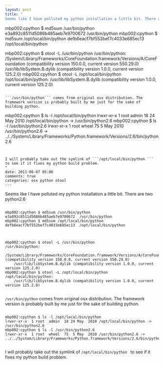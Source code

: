 ```yaml
---
layout: post
title: "
Seems like I have polluted my python installation a little bit. There are two python2.6

```

mbp002:cpython $ md5sum /usr/bin/python
e3a892c8511d5086b485aeb7e9700672  /usr/bin/python
mbp002:cpython $ md5sum /opt/local/bin/python
defb6eacf7bf552bef7c4033e685ec13  /opt/local/bin/python



mbp002:cpython $ otool -L /usr/bin/python
/usr/bin/python:
	/System/Library/Frameworks/CoreFoundation.framework/Versions/A/CoreFoundation (compatibility version 150.0.0, current version 550.29.0)
	/usr/lib/libSystem.B.dylib (compatibility version 1.0.0, current version 125.2.0)
mbp002:cpython $ otool -L /opt/local/bin/python
/opt/local/bin/python:
	/usr/lib/libSystem.B.dylib (compatibility version 1.0.0, current version 125.2.0)


```

```/usr/bin/python``` comes from original osx distribution. The framework version is probably built by me just for the sake of building python.

```

mbp002:cpython $ ls -l /opt/local/bin/python
lrwxr-xr-x  1 root  admin  18 24 May  2010 /opt/local/bin/python -> /usr/bin/python2.6
mbp002:cpython $ ls -l /usr/bin/python2.6
lrwxr-xr-x  1 root  wheel  75  5 May  2010 /usr/bin/python2.6 -> ../../System/Library/Frameworks/Python.framework/Versions/2.6/bin/python2.6


```


I will probably take out the symlink of ```/opt/local/bin/python ``` to see if it fixes my python build problem.
"
date: 2011-06-07 05:06
comments: true
categories: osx python otool
---
```


Seems like I have polluted my python installation a little bit. There are two python2.6

```

mbp002:cpython $ md5sum /usr/bin/python
e3a892c8511d5086b485aeb7e9700672  /usr/bin/python
mbp002:cpython $ md5sum /opt/local/bin/python
defb6eacf7bf552bef7c4033e685ec13  /opt/local/bin/python



mbp002:cpython $ otool -L /usr/bin/python
/usr/bin/python:
	/System/Library/Frameworks/CoreFoundation.framework/Versions/A/CoreFoundation (compatibility version 150.0.0, current version 550.29.0)
	/usr/lib/libSystem.B.dylib (compatibility version 1.0.0, current version 125.2.0)
mbp002:cpython $ otool -L /opt/local/bin/python
/opt/local/bin/python:
	/usr/lib/libSystem.B.dylib (compatibility version 1.0.0, current version 125.2.0)


```

```/usr/bin/python``` comes from original osx distribution. The framework version is probably built by me just for the sake of building python.

```

mbp002:cpython $ ls -l /opt/local/bin/python
lrwxr-xr-x  1 root  admin  18 24 May  2010 /opt/local/bin/python -> /usr/bin/python2.6
mbp002:cpython $ ls -l /usr/bin/python2.6
lrwxr-xr-x  1 root  wheel  75  5 May  2010 /usr/bin/python2.6 -> ../../System/Library/Frameworks/Python.framework/Versions/2.6/bin/python2.6


```


I will probably take out the symlink of ```/opt/local/bin/python ``` to see if it fixes my python build problem.

